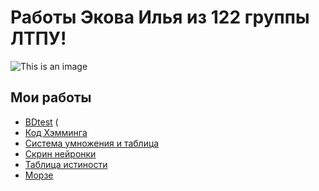 # Работы Экова Илья из 122 группы ЛТПУ! #




![This is an image](https://encrypted-tbn0.gstatic.com/images?q=tbn:ANd9GcRn06v7JdSdGZ2ixCs7OIOA01u1bIFAkYQXYQ&usqp=CAU)



## Мои работы ##
 - <a href="https://github.com/ilyechubanu/itworks/blob/main/bdtest">BDtest</a> (
 - <a href="https://github.com/ilyechubanu/itworks/blob/main/%D0%9F%D1%80%D0%BE%D0%B3%D1%80%D0%B0%D0%BC%D0%BC%D0%B0%20%D0%BF%D0%B5%D1%80%D0%B5%D0%B2%D0%BE%D0%B4%D0%B0%20%D0%BF%D0%BE%20%D0%BA%D0%BE%D0%B4%D1%83%20%D0%A5%D1%8D%D0%BC%D0%BC%D0%B8%D0%BD%D0%B3%D0%B0">Код Хэмминга</a>
 - <a href="https://github.com/ilyechubanu/itworks/blob/main/table">Система умножения и таблица</a>
 - <a href="https://github.com/ilyechubanu/itworks/blob/main/%D0%9D%D0%B5%D0%B9%D1%80%D0%BE%D0%BD%D0%BA%D0%B0.png">Скрин нейронки</a>
 - <a href="https://github.com/ilyechubanu/itworks/blob/main/%D1%82%D0%B0%D0%B1%D0%BB%20%D0%B8%D1%81%D1%82%D0%B8%D0%BD%D0%BE%D1%81%D1%82%D0%B8.xlsx">Таблица истиности</a>
 - <a href="https://github.com/ilyechubanu/itworks/blob/main/morze.xlsx">Морзе</a>
